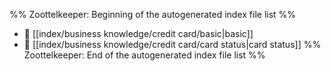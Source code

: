 %% Zoottelkeeper: Beginning of the autogenerated index file list  %%
- 📄 [[index/business knowledge/credit card/basic|basic]]
- 📄 [[index/business knowledge/credit card/card status|card status]]
%% Zoottelkeeper: End of the autogenerated index file list  %%
